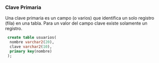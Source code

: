 ### Clave Primaria

Una clave primaria es un campo (o varios) que identifica un solo registro (fila) en una tabla.
Para un valor del campo clave existe solamente un registro.

```sql
 create table usuarios(
  nombre varchar2(20),
  clave varchar2(10),
  primary key(nombre)
 );
```
